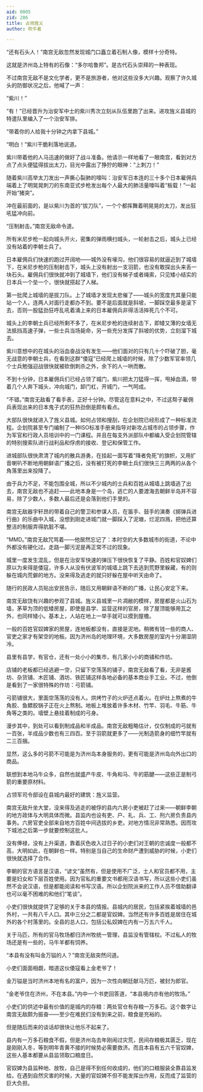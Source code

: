 ```yaml
---
aid: 0005
zid: 286
title: 占领旌义
author: 吹牛者

---
```




  “还有石头人！”南宫无敌忽然发现城门口矗立着石制人像，模样十分奇特。

  这就是济州岛上特有的石像：“多尔哈鲁邦”。是古代石头崇拜的一种表现。

  不过南宫无敌不是文化学者，更不是旅游者，他对这些没多大兴趣。观察了许久城头的防御状况之后，他喊了一声：

  “紫川！”

  “有！”已经晋升为治安军中士的紫川秀次立刻从队伍里跑了出来。进攻旌义县城的特遣队里编入了一个治安军排。

  “带着你的人给我十分钟之内拿下县城。”

  “明白！”紫川干脆利落地说道。

  紫川带着他的人马迅速的做好了战斗准备。他请示一样地看了一眼南宫，看到对方点了点头便猛得拔出太刀，目光中露出了狰狞的眼神：“上刺刀！”

  随着紫川高举太刀发出一声撕心裂肺的嚎叫：治安军日本连的三十多个日本雇佣兵端着上了明晃晃刺刀的东南亚式步枪发出每个人最大的肺活量嚎叫着“板载！”一起开始“猪突”。

  冲在最前面的，是以紫川为首的“拔刀队”，一个个都挥舞着明晃晃的太刀，发出狂吼猛冲向前。

  “压制射击。”南宫无敌命令道。

  所有米尼步枪一起向城头开火，密集的弹雨横扫城头，一轮射击之后，城头上已经没有站着的李朝士兵了。

  日本雇佣兵们快速的跑过开阔地——城外没有壕沟，他们很容易的就逼近到了城墙下，在米尼步枪的压制射击下，城头上没有射出一支羽箭，也没有敢探出头来丢一块石头。雇佣兵们很快就冲到了城墙下，他们没有梯子或者绳索，只见矮小结实的日本兵一个垒一个，很快就搭起了人梯。

  第一批爬上城墙的是拔刀队。上了城墙才发现太悲催了——城头的宽度充其量只能站一个人，连两人对面行走都办不到。要不是后面就是斜坡，一脚踩空最多是滚下去，否则一股猛劲狂呼乱吼着涌上来的日本雇佣兵非得活活摔死几个不可。

  城头上的李朝士兵已经所剩不多了，在米尼步枪的连续射击下，即矮又薄的女墙无法抵挡高速子弹，一些士兵当场毙命，另一些充分发挥了斜坡的优势，立刻溜下城去。

  紫川意想中的在城头的浴血奋战没有发生——他们面对的只有几十个吓破了胆，毫无战意的李朝士兵，在看到这群“倭寇”已经爬上城墙的时候，除了少数军官率领几个士兵勉强迎战很快就被砍倒刺杀之外，余下的人一哄而散。

  不到十分钟，日本雇佣兵们已经占领了城门，紫川把太刀猛得一挥，甩掉血滴，带着几个人奔下城头，冲向城门，卸门杠，开城门，一气呵成。

  “不错。”南宫无敌看了看手表，正好十分钟。尽管这在意料之中，不过这帮子雇佣兵表现出来的日本鬼子式的狂热劲倒是颇有看点。

  大部队很快就进入了旌义县城。如何占领和搜刮，在企划院已经形成了一种标准流程。企划院甚至专门编制了一种ISO标准手册来指导对新攻占城市的占领步骤，作为军官和行政人员培训中的一门课程。并且在每支外派部队中都编入受企划院管辖的特别搜索队进行战利品和俘虏的接收、登记和保管工作。

  进城部队很快肃清了城内的散兵游勇，在挂起一面写着“降者免死”的旗帜，又用扩音喇叭不断地用朝鲜语广播之后，没有被打死的李朝士兵们很快三三两两的从各个角落里出来投降了。

  由于兵力不足，不能包围全城，所以不少城内的士兵和百姓从城墙上跳墙逃了出去，南宫无敌也不追赶——此地本身是一个岛，逃亡的人要渡海去朝鲜半岛并不容易，除了少数人，多数人最后还是会落到他们手里的。

  南宫无敌器宇轩昂的带着自己的警卫和参谋人员，在笛手、鼓手的演奏《掷弹兵进行曲》的乐曲中入城，没想到刚走进城门就一脚踩入了泥塘，烂泥四溅，把他还算整洁的制服弄得肮脏不堪。

  “MMD。”南宫无敌咒骂着——他居然忘记了：本时空的大多数城市的街道，不论中外都没有硬化过。走路一脚污泥是再正常不过的现象。

  城里一度发生混乱，但是在治安军快速的弹压下很快恢复了平静。百姓和官奴婢们原以为来得是倭寇，许多人从没有伏波军的城墙上跳下去逃到荒野里躲藏，有的则躲在城内荒僻的地方。没来得及逃走的就只好躲在屋中听天由命了。

  随行的民政人员贴出安民告示，随后又用朝鲜语不断的广播，让民心安定下来。

  南宫无敌饶有兴趣的参观了县城。旌义县城里一片凋敝的模样，房屋都是火山石为墙，茅草为顶的低矮房屋，即使是县学、监营这样的官房，除了屋顶能够用瓦之外，也同样矮小。基本上，人站在地上一举手就可以摸到屋檐。

  一般的百姓官奴婢家的房屋，连地板都没有，直接是泥地。稍微有钱一些的商人、官吏之家才有架空的地板。因为济州岛的地理环境，大多数房屋的室内十分潮湿阴冷。

  县里有县学，有官仓，还有一处小小的集市，有几家小小的商铺和作坊。

  店铺的老板都已经逃避一空，只留下空荡荡的铺子，南宫无敌看了看，无非是酱坊、杂货铺、木匠铺、酒坊、铁匠铺这样各地必备的基本商业手工业。不过，他倒是看到了一家很特殊的作坊：弓箭铺。

  弓箭铺很大，里面空荡荡的没有人。烘烤竹子的火炉还点着火。在炉灶上熬煮的牛角胶、鱼鳔胶锅子正在火上熬制。地板上堆放着许多木材、竹竿、羽毛、牛筋、牛角等之类的。墙壁上悬挂着制成的弓身。

  漫步其中，到处可以看到制成品和半成品。南宫无敌粗略估计，仅仅制成的弓就有一百张，半成品少数也有三四百。至于羽箭就更多了——光制造箭身的细竹竿就有二三百捆。

  显然，这么多的弓箭不可能是为济州岛本身服务的，更有可能是济州岛向外出口的商品。

  联想到本地马牛众多，自然也就盛产牛皮、牛角和马、牛的筋腱——这些正是制弓箭的重要原材料。

  占领军司令部设在县城内最好的建筑：旌义监营。

  南宫无敌升坐大堂，没来得及逃走的被俘的县内六房小吏被赶了过来——朝鲜李朝的地方政体与大明具体而微。县监内也设有吏、户、礼、兵、工、刑六房负责县内事务。六房官吏全部来自地方百姓中间选拔的乡吏。对地方情况非常熟悉。因而攻下城池之后第一步就要控制这批人。

  没有俸禄，没有上升渠道，靠着灰色收入过日子的小吏们对王朝的忠诚度一般都不高，大明如此，在朝鲜也一样。特别是当自己的生命财产遭到威胁的时候，小吏们很快就选择了合作。

  李朝的官方语言是汉语，“谚文”虽然有，但是使用不广泛，士人和官员都不用，主要是妇女和下层百姓使用。因为官私的重要文书都用汉语书写，所以这些小吏们虽然不会说汉语，但是都能阅读和书写汉语。所以企划院派来的工作人员不借助翻译也可以毫不困难的和他们“笔谈”。

  小吏们很快就提供了足够的关于本县的情报。县城内的居民，包括紧挨着城墙的邑外村，一共有八千人口。其中三分之二都是官奴婢。当然还有许多百姓是居住在城外的各个村落里的。全县的总人口，包括公私奴婢在内有一万五六千人。

  关于马匹，所有的官马牧场都归济州牧统一管理，县监没有管辖权。不过私人的牧场还是有一些的，马牛羊都有饲养。

  “本县有没有叫金万镒的人？”南宫无敌突然问道。

  小吏们面面相觑，暗道这伙倭寇看上金老爷了！

  金万镒是当时济州本地有名的富户，因为一次性向朝廷献马万匹，被封为郎官。

  “金老爷住在济州，不在本县。”内中一个书吏回答道，“本县境内亦有他的牧场。”

  小吏们的供述中最有价值的是城内的存粮：两处官仓有存粮一万多石。这个数字让南宫无敌颇为振奋——至少在难民们没有到来之前，粮食是充裕的。

  但是随后而来的谈话却很快让他乐不起来了。

  县内有一万多石粮食不假，但是济州岛去年刚闹过灾荒，民间存粮极其匮乏，现在是刚刚入冬，等到明年青黄不接的时候势必需要救济。而且本县有五六千官奴婢，这些人基本都要从县监领取口粮度日。

  官奴婢为县监种地、放牧，自己是得不到任何收成的，他们的口粮服装全靠县监发给。在遇到自然灾害的时候，大量的官奴婢不但不能发挥出作用，反而成了监营的巨大负担。



